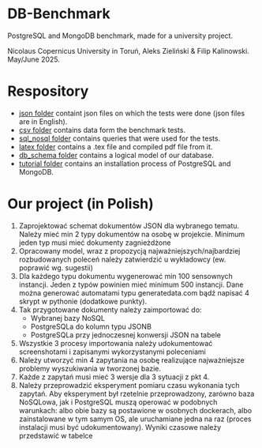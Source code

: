 # DB-Benchmark
PostgreSQL and MongoDB benchmark, made for a university project.

Nicolaus Copernicus University in Toruń,
Aleks Zieliński & Filip Kalinowski.
May/June 2025.

# Respository
- [json folder](./json) containt json files on which the tests were done (json files are in English).
- [csv folder](./csv) contains data form the benchmark tests.
- [sql_nosql folder](./sql_nosql) contains queries that were used for the tests.
- [latex folder](./latex) contains a .tex file and compiled pdf file from it.
- [db_schema folder](./db_schema) contains a logical model of our database.
- [tutorial folder](./tutorial) contains an installation process of PostgreSQL and MongoDB.

# Our project (in Polish)
1. Zaprojektować schemat dokumentów JSON dla wybranego tematu. Należy mieć min 2 typy dokumentów na osobę w projekcie. Minimum jeden typ musi mieć dokumenty zagnieżdżone
2. Opracowany model, wraz z propozycją najważniejszych/najbardziej rozbudowanych poleceń należy zatwierdzić u wykładowcy (ew. poprawić wg. sugestii)
3. Dla każdego typu dokumentu wygenerować min 100 sensownych instancji. Jeden z typów powinien mieć minimum 500 instancji. Dane można generować automatami typu generatedata.com bądź napisać 4 skrypt w pythonie (dodatkowe punkty).
5. Tak przygotowane dokumenty należy zaimportować do:
    - Wybranej bazy NoSQL
    - PostgreSQLa do kolumn typu JSONB
    - PostgreSQLa przy jednoczesnej konwersji JSON na tabele
6. Wszystkie 3 procesy importowania należy udokumentować screenshotami i zapisanymi wykorzystanymi poleceniami
7. Należy utworzyć min 4 zapytania na osobę realizujące najważniejsze problemy wyszukiwania w tworzonej bazie. 
8. Każde z zapytań musi mieć 3 wersje dla 3 sytuacji z pkt 4. 
9. Należy przeprowadzić eksperyment pomiaru czasu wykonania tych zapytań. Aby eksperyment był rzetelnie przeprowadzony, zarówno baza NoSQLowa, jak i PostgreSQL muszą operować w podobnych warunkach: albo obie bazy są postawione w osobnych dockerach, albo zainstalowane w tym samym OS, ale uruchamiane jedna na raz (proces instalacji musi być udokumentowany). Wyniki czasowe należy przedstawić w tabelce
